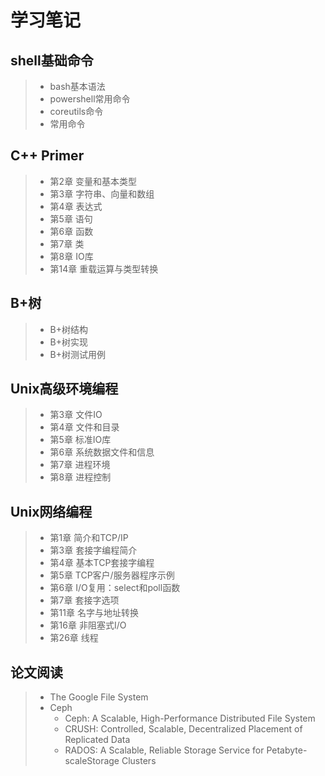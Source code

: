 # 学习笔记
## shell基础命令
> * bash基本语法
> * powershell常用命令
> * coreutils命令
> * 常用命令
## C++ Primer
> * 第2章 变量和基本类型
> * 第3章 字符串、向量和数组
> * 第4章 表达式
> * 第5章 语句
> * 第6章 函数
> * 第7章 类
> * 第8章 IO库
> * 第14章 重载运算与类型转换
## B+树
> * B+树结构
> * B+树实现
> * B+树测试用例
## Unix高级环境编程
> * 第3章 文件IO
> * 第4章 文件和目录
> * 第5章 标准IO库
> * 第6章 系统数据文件和信息
> * 第7章 进程环境
> * 第8章 进程控制
## Unix网络编程
> * 第1章 简介和TCP/IP
> * 第3章 套接字编程简介
> * 第4章 基本TCP套接字编程
> * 第5章 TCP客户/服务器程序示例
> * 第6章 I/O复用：select和poll函数
> * 第7章 套接字选项
> * 第11章 名字与地址转换
> * 第16章 非阻塞式I/O
> * 第26章 线程
## 论文阅读
> * The Google File System
> * Ceph
>   * Ceph: A Scalable, High-Performance Distributed File System  
>   * CRUSH: Controlled, Scalable, Decentralized Placement of Replicated Data
>   * RADOS: A Scalable, Reliable Storage Service for Petabyte-scaleStorage Clusters